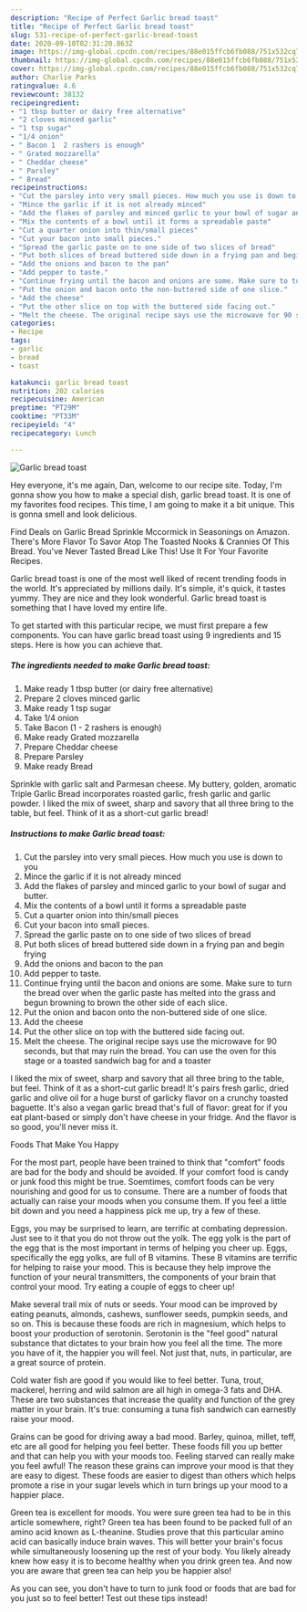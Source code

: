 ```yaml
---
description: "Recipe of Perfect Garlic bread toast"
title: "Recipe of Perfect Garlic bread toast"
slug: 531-recipe-of-perfect-garlic-bread-toast
date: 2020-09-10T02:31:20.863Z
image: https://img-global.cpcdn.com/recipes/88e015ffcb6fb088/751x532cq70/garlic-bread-toast-recipe-main-photo.jpg
thumbnail: https://img-global.cpcdn.com/recipes/88e015ffcb6fb088/751x532cq70/garlic-bread-toast-recipe-main-photo.jpg
cover: https://img-global.cpcdn.com/recipes/88e015ffcb6fb088/751x532cq70/garlic-bread-toast-recipe-main-photo.jpg
author: Charlie Parks
ratingvalue: 4.6
reviewcount: 38132
recipeingredient:
- "1 tbsp butter or dairy free alternative"
- "2 cloves minced garlic"
- "1 tsp sugar"
- "1/4 onion"
- " Bacon 1  2 rashers is enough"
- " Grated mozzarella"
- " Cheddar cheese"
- " Parsley"
- " Bread"
recipeinstructions:
- "Cut the parsley into very small pieces. How much you use is down to you"
- "Mince the garlic if it is not already minced"
- "Add the flakes of parsley and minced garlic to your bowl of sugar and butter."
- "Mix the contents of a bowl until it forms a spreadable paste"
- "Cut a quarter onion into thin/small pieces"
- "Cut your bacon into small pieces."
- "Spread the garlic paste on to one side of two slices of bread"
- "Put both slices of bread buttered side down in a frying pan and begin frying"
- "Add the onions and bacon to the pan"
- "Add pepper to taste."
- "Continue frying until the bacon and onions are some. Make sure to turn the bread over when the garlic paste has melted into the grass and begun browning to brown the other side of each slice."
- "Put the onion and bacon onto the non-buttered side of one slice."
- "Add the cheese"
- "Put the other slice on top with the buttered side facing out."
- "Melt the cheese. The original recipe says use the microwave for 90 seconds, but that may ruin the bread. You can use the oven for this stage or a toasted sandwich bag for and a toaster"
categories:
- Recipe
tags:
- garlic
- bread
- toast

katakunci: garlic bread toast 
nutrition: 202 calories
recipecuisine: American
preptime: "PT29M"
cooktime: "PT33M"
recipeyield: "4"
recipecategory: Lunch

---
```



![Garlic bread toast](https://img-global.cpcdn.com/recipes/88e015ffcb6fb088/751x532cq70/garlic-bread-toast-recipe-main-photo.jpg)

Hey everyone, it's me again, Dan, welcome to our recipe site. Today, I'm gonna show you how to make a special dish, garlic bread toast. It is one of my favorites food recipes. This time, I am going to make it a bit unique. This is gonna smell and look delicious.

Find Deals on Garlic Bread Sprinkle Mccormick in Seasonings on Amazon. There&#39;s More Flavor To Savor Atop The Toasted Nooks &amp; Crannies Of This Bread. You&#39;ve Never Tasted Bread Like This! Use It For Your Favorite Recipes.

Garlic bread toast is one of the most well liked of recent trending foods in the world. It's appreciated by millions daily. It's simple, it's quick, it tastes yummy. They are nice and they look wonderful. Garlic bread toast is something that I have loved my entire life.


To get started with this particular recipe, we must first prepare a few components. You can have garlic bread toast using 9 ingredients and 15 steps. Here is how you can achieve that.

<!--inarticleads1-->

##### The ingredients needed to make Garlic bread toast:

1. Make ready 1 tbsp butter (or dairy free alternative)
1. Prepare 2 cloves minced garlic
1. Make ready 1 tsp sugar
1. Take 1/4 onion
1. Take  Bacon (1 - 2 rashers is enough)
1. Make ready  Grated mozzarella
1. Prepare  Cheddar cheese
1. Prepare  Parsley
1. Make ready  Bread


Sprinkle with garlic salt and Parmesan cheese. My buttery, golden, aromatic Triple Garlic Bread incorporates roasted garlic, fresh garlic and garlic powder. I liked the mix of sweet, sharp and savory that all three bring to the table, but feel. Think of it as a short-cut garlic bread! 

<!--inarticleads2-->

##### Instructions to make Garlic bread toast:

1. Cut the parsley into very small pieces. How much you use is down to you
1. Mince the garlic if it is not already minced
1. Add the flakes of parsley and minced garlic to your bowl of sugar and butter.
1. Mix the contents of a bowl until it forms a spreadable paste
1. Cut a quarter onion into thin/small pieces
1. Cut your bacon into small pieces.
1. Spread the garlic paste on to one side of two slices of bread
1. Put both slices of bread buttered side down in a frying pan and begin frying
1. Add the onions and bacon to the pan
1. Add pepper to taste.
1. Continue frying until the bacon and onions are some. Make sure to turn the bread over when the garlic paste has melted into the grass and begun browning to brown the other side of each slice.
1. Put the onion and bacon onto the non-buttered side of one slice.
1. Add the cheese
1. Put the other slice on top with the buttered side facing out.
1. Melt the cheese. The original recipe says use the microwave for 90 seconds, but that may ruin the bread. You can use the oven for this stage or a toasted sandwich bag for and a toaster


I liked the mix of sweet, sharp and savory that all three bring to the table, but feel. Think of it as a short-cut garlic bread! It&#39;s pairs fresh garlic, dried garlic and olive oil for a huge burst of garlicky flavor on a crunchy toasted baguette. It&#39;s also a vegan garlic bread that&#39;s full of flavor: great for if you eat plant-based or simply don&#39;t have cheese in your fridge. And the flavor is so good, you&#39;ll never miss it. 

Foods That Make You Happy


For the most part, people have been trained to think that "comfort" foods are bad for the body and should be avoided. If your comfort food is candy or junk food this might be true. Soemtimes, comfort foods can be very nourishing and good for us to consume. There are a number of foods that actually can raise your moods when you consume them. If you feel a little bit down and you need a happiness pick me up, try a few of these.

Eggs, you may be surprised to learn, are terrific at combating depression. Just see to it that you do not throw out the yolk. The egg yolk is the part of the egg that is the most important in terms of helping you cheer up. Eggs, specifically the egg yolks, are full of B vitamins. These B vitamins are terrific for helping to raise your mood. This is because they help improve the function of your neural transmitters, the components of your brain that control your mood. Try eating a couple of eggs to cheer up!

Make several trail mix of nuts or seeds. Your mood can be improved by eating peanuts, almonds, cashews, sunflower seeds, pumpkin seeds, and so on. This is because these foods are rich in magnesium, which helps to boost your production of serotonin. Serotonin is the "feel good" natural substance that dictates to your brain how you feel all the time. The more you have of it, the happier you will feel. Not just that, nuts, in particular, are a great source of protein.

Cold water fish are good if you would like to feel better. Tuna, trout, mackerel, herring and wild salmon are all high in omega-3 fats and DHA. These are two substances that increase the quality and function of the grey matter in your brain. It's true: consuming a tuna fish sandwich can earnestly raise your mood. 

Grains can be good for driving away a bad mood. Barley, quinoa, millet, teff, etc are all good for helping you feel better. These foods fill you up better and that can help you with your moods too. Feeling starved can really make you feel awful! The reason these grains can improve your mood is that they are easy to digest. These foods are easier to digest than others which helps promote a rise in your sugar levels which in turn brings up your mood to a happier place.

Green tea is excellent for moods. You were sure green tea had to be in this article somewhere, right? Green tea has been found to be packed full of an amino acid known as L-theanine. Studies prove that this particular amino acid can basically induce brain waves. This will better your brain's focus while simultaneously loosening up the rest of your body. You likely already knew how easy it is to become healthy when you drink green tea. And now you are aware that green tea can help you be happier also!

As you can see, you don't have to turn to junk food or foods that are bad for you just so to feel better! Test out  these tips  instead!

